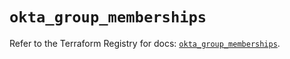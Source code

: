 # `okta_group_memberships`

Refer to the Terraform Registry for docs: [`okta_group_memberships`](https://registry.terraform.io/providers/okta/okta/4.6.3/docs/resources/group_memberships).
